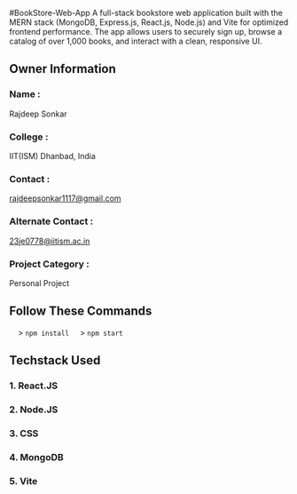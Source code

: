 #BookStore-Web-App
A full-stack bookstore web application built with the MERN stack (MongoDB, Express.js, React.js, Node.js) and Vite for optimized frontend performance. The app allows users to securely sign up, browse a catalog of over 1,000 books, and interact with a clean, responsive UI.
## Owner Information

### Name :

Rajdeep Sonkar

### College :

IIT(ISM) Dhanbad, India

### Contact :

rajdeepsonkar1117@gmail.com

### Alternate Contact :

23je0778@iitism.ac.in

### Project Category :

Personal Project


## Follow These Commands 
&nbsp;&nbsp;&nbsp;&nbsp;> <code>npm install</code>
&nbsp;&nbsp;&nbsp;&nbsp;> <code>npm start</code>       

## Techstack Used
### 1. React.JS
### 2. Node.JS
### 3. CSS
### 4. MongoDB
### 5. Vite
